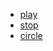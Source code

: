 - [play](https://iconmonstr.com/media-control-48-svg/)
- [stop](https://iconmonstr.com/media-control-50-svg/)
- [circle](https://iconmonstr.com/circle-1-svg/)

